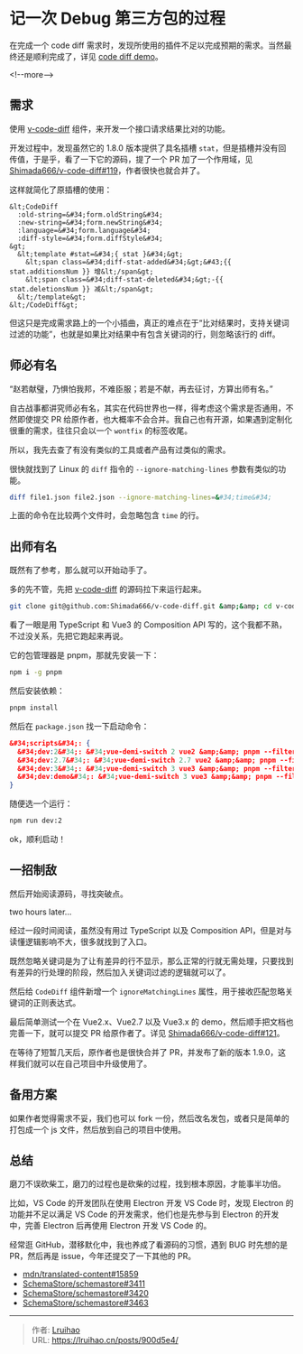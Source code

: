 # 记一次 Debug 第三方包的过程


在完成一个 code diff 需求时，发现所使用的插件不足以完成预期的需求。当然最终还是顺利完成了，详见 [code diff demo](https://lruihao.github.io/vue-el-demo/#/code-diff)。

&lt;!--more--&gt;

## 需求

使用 [v-code-diff](https://github.com/Shimada666/v-code-diff) 组件，来开发一个接口请求结果比对的功能。

开发过程中，发现虽然它的 1.8.0 版本提供了具名插槽 `stat`，但是插槽并没有回传值，于是乎，看了一下它的源码，提了一个 PR 加了一个作用域，见 [Shimada666/v-code-diff#119](https://github.com/Shimada666/v-code-diff/pull/119)，作者很快也就合并了。

这样就简化了原插槽的使用：

```vue
&lt;CodeDiff
  :old-string=&#34;form.oldString&#34;
  :new-string=&#34;form.newString&#34;
  :language=&#34;form.language&#34;
  :diff-style=&#34;form.diffStyle&#34;
&gt;
  &lt;template #stat=&#34;{ stat }&#34;&gt;
    &lt;span class=&#34;diff-stat-added&#34;&gt;&#43;{{ stat.additionsNum }} 增&lt;/span&gt;
    &lt;span class=&#34;diff-stat-deleted&#34;&gt;-{{ stat.deletionsNum }} 减&lt;/span&gt;
  &lt;/template&gt;
&lt;/CodeDiff&gt;
```

但这只是完成需求路上的一个小插曲，真正的难点在于“比对结果时，支持关键词过滤的功能”，也就是如果比对结果中有包含关键词的行，则忽略该行的 diff。

## 师必有名

“赵若献璧，乃惧怕我邦，不难臣服；若是不献，再去征讨，方算出师有名。”

自古战事都讲究师必有名，其实在代码世界也一样，得考虑这个需求是否通用，不然即使提交 PR 给原作者，也大概率不会合并。我自己也有开源，如果遇到定制化很重的需求，往往只会以一个 `wontfix` 的标签收尾。

所以，我先去查了有没有类似的工具或者产品有过类似的需求。

很快就找到了 Linux 的 `diff` 指令的 `--ignore-matching-lines` 参数有类似的功能。

```bash
diff file1.json file2.json --ignore-matching-lines=&#34;time&#34;
```

上面的命令在比较两个文件时，会忽略包含 `time` 的行。

## 出师有名

既然有了参考，那么就可以开始动手了。

多的先不管，先把 [v-code-diff](https://github.com/Shimada666/v-code-diff) 的源码拉下来运行起来。

```bash
git clone git@github.com:Shimada666/v-code-diff.git &amp;&amp; cd v-code-diff
```

看了一眼是用 TypeScript 和 Vue3 的 Composition API 写的，这个我都不熟，不过没关系，先把它跑起来再说。

它的包管理器是 pnpm，那就先安装一下：

```bash
npm i -g pnpm
```

然后安装依赖：

```bash
pnpm install
```

然后在 `package.json` 找一下启动命令：

```json
&#34;scripts&#34;: {
  &#34;dev:2&#34;: &#34;vue-demi-switch 2 vue2 &amp;&amp; pnpm --filter vue2-playground dev&#34;,
  &#34;dev:2.7&#34;: &#34;vue-demi-switch 2.7 vue2 &amp;&amp; pnpm --filter vue2.7-playground dev&#34;,
  &#34;dev:3&#34;: &#34;vue-demi-switch 3 vue3 &amp;&amp; pnpm --filter vue3-playground dev&#34;,
  &#34;dev:demo&#34;: &#34;vue-demi-switch 3 vue3 &amp;&amp; pnpm --filter demo dev&#34;,
}
```

随便选一个运行：

```bash
npm run dev:2
```

ok，顺利启动！

## 一招制敌

然后开始阅读源码，寻找突破点。

two hours later...

经过一段时间阅读，虽然没有用过 TypeScript 以及 Composition API，但是对与读懂逻辑影响不大，很多就找到了入口。

既然忽略关键词是为了让有差异的行不显示，那么正常的行就无需处理，只要找到有差异的行处理的阶段，然后加入关键词过滤的逻辑就可以了。

然后给 `CodeDiff` 组件新增一个 `ignoreMatchingLines` 属性，用于接收匹配忽略关键词的正则表达式。

最后简单测试一个在 Vue2.x、Vue2.7 以及 Vue3.x 的 demo，然后顺手把文档也完善一下，就可以提交 PR 给原作者了。详见 [Shimada666/v-code-diff#121](https://github.com/Shimada666/v-code-diff/pull/121)。

在等待了短暂几天后，原作者也是很快合并了 PR，并发布了新的版本 1.9.0，这样我们就可以在自己项目中升级使用了。

## 备用方案

如果作者觉得需求不妥，我们也可以 fork 一份，然后改名发包，或者只是简单的打包成一个 js 文件，然后放到自己的项目中使用。

## 总结

磨刀不误砍柴工，磨刀的过程也是砍柴的过程，找到根本原因，才能事半功倍。

比如，VS Code 的开发团队在使用 Electron 开发 VS Code 时，发现 Electron 的功能并不足以满足 VS Code 的开发需求，他们也是先参与到 Electron 的开发中，完善 Electron 后再使用 Electron 开发 VS Code 的。

经常逛 GitHub，潜移默化中，我也养成了看源码的习惯，遇到 BUG 时先想的是 PR，然后再是 issue，今年还提交了一下其他的 PR。

- [mdn/translated-content#15859](https://github.com/mdn/translated-content/pull/15859)
- [SchemaStore/schemastore#3411](https://github.com/SchemaStore/schemastore/pull/3411)
- [SchemaStore/schemastore#3420](https://github.com/SchemaStore/schemastore/pull/3420)
- [SchemaStore/schemastore#3463](https://github.com/SchemaStore/schemastore/pull/3463)


---

> 作者: [Lruihao](https://github.com/Lruihao)  
> URL: https://lruihao.cn/posts/900d5e4/  

